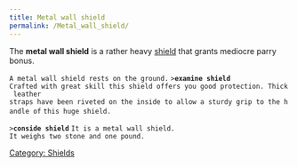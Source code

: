 ```yaml
---
title: Metal wall shield
permalink: /Metal_wall_shield/
---
```


The **metal wall shield** is a rather heavy [shield](shield "wikilink")
that grants mediocre parry bonus.

`A metal wall shield rests on the ground.`
`>`**`examine shield`**
`Crafted with great skill this shield offers you good protection. Thick leather`
`straps have been riveted on the inside to allow a sturdy grip to the handle of`
`this huge shield.`

`>`**`conside shield`**
`It is a metal wall shield.`
`It weighs two stone and one pound.`

[Category: Shields](Category:_Shields "wikilink")